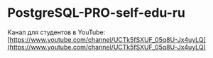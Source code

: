 # PostgreSQL-PRO-self-edu-ru
Канал для студентов в YouTube: [https://www.youtube.com/channel/UCTk5fSXUF_05q8U-Jx4uyLQ](https://www.youtube.com/channel/UCTk5fSXUF_05q8U-Jx4uyLQ)
